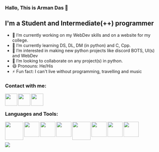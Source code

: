 ### Hallo, This is Arman Das 👋

## I'm a Student and Intermediate(++) programmer
- 🔭 I’m currently working on my WebDev skills and on a website for my college.
- 🌱 I’m currently learning DS, DL, DM (in python) and C, Cpp.
- 👀 I’m interested in making new python projects like discord BOTS, UI(s) and WebDev
- 👯 I’m looking to collaborate on any project(s) in python.
- 😄 Pronouns: He/His
- ⚡ Fun fact: I can't live without programming, travelling and music

### Contact with me:
[<img align="left" width="40px" src="https://is4-ssl.mzstatic.com/image/thumb/Purple113/v4/60/e0/77/60e07773-54a8-4e6f-5aee-1f038313690f/source/1000x1000bb.jpg" />][discord_link]
[<img align="left" width="40px" src="https://tse1.mm.bing.net/th?id=OIP.do2a6i4su4aiiiWLs63zyAHaHa&pid=Api&P=0&w=160&h=160" />][whatsapp_link]
[<img align="left" width="40px" src="https://tse2.mm.bing.net/th?id=OIP.8IxSTRR_RjmMtUAT7nAT7gHaHa&pid=Api&P=0&w=169&h=169" />][lin]

<br>
<br>

### Languages and Tools:
[<img align="left" width="60px" src="https://tse4.mm.bing.net/th?id=OIP.Rwc2cqqo2cvBvV_Ev-YpMwHaF7&pid=Api&P=0&w=228&h=182">][python]
[<img align="left" width="50px" src="https://webforpc.com/wp-content/uploads/2018/03/c-plus-plus-program-logo-image.png">][cpp]
[<img align="left" width="50px" src="https://logodix.com/logo/1164643.png">][database]
[<img align="left" width="50px" src="https://upload.wikimedia.org/wikipedia/commons/thumb/9/97/Sqlite-square-icon.svg/2048px-Sqlite-square-icon.svg.png">][sqlite]
[<img align="left" width="60px" src="https://tse3.mm.bing.net/th?id=OIP.bhuLY7-6NbohEKNGJmHqSwHaFy&pid=Api&P=0&w=206&h=161">][VSC]
[<img align="left" width="50px" src="https://tse1.mm.bing.net/th?id=OIP.z5ADCALC6UcdIShKoHk5xgHaHa&pid=Api&P=0&w=183&h=183">][git]
[<img align="left" width="50px" src="https://tse1.mm.bing.net/th?id=OIP.YyOMn9wj8tZCEyCPTYGlegHaHa&pid=Api&P=0&w=154&h=154">][git_hub]
[<img align="left" width="50px" src="https://tse3.mm.bing.net/th?id=OIP.KPeU9JBF3epY-JldnLLeFAHaHa&pid=Api&P=0&w=185&h=185">][openai]

<br>
<br>
<br>
<br>

<img src="https://github-readme-stats.vercel.app/api?username=bunny-k28&&show_icons=true&title_color=ffffff&icon_color=0FE4F7&text_color=daf7dc&bg_color=191919&hide_border=true">

<!-- 
- 🤔 I’m looking for help with ...
- 💬 Ask me about ... 
-->

<!-- jump links -->
[discord_link]: https://discord.com/channels/@me/709053531910438982
[whatsapp_link]: https://wa.link/jennv4

[python]: https://www.python.org
[cpp]: https://www.mingw-w64.org
[database]: https://www.oracle.com/in/database/what-is-database/
[sqlite]: https://www.sqlite.org
[VSC]: https://code.visualstudio.com/
[git]: https://git-scm.com/
[git_hub]: https://www.github.com
[openai]: https://openai.com/
[lin]: https://www.linkedin.com/in/arman-das-359b57210
